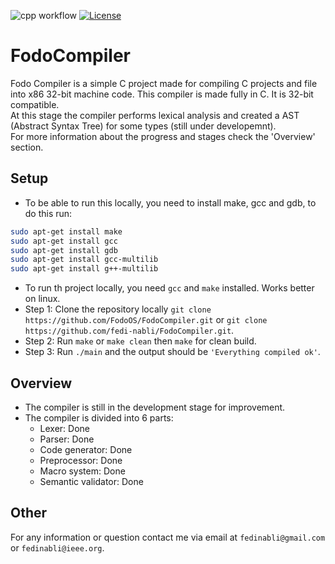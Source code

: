 ![cpp workflow](https://github.com/fedi-nabli/FodoCompiler/actions/workflows/c-cpp-build.yml/badge.svg)
[![License](https://img.shields.io/badge/License-BSD_3--Clause-blue.svg)](https://opensource.org/licenses/BSD-3-Clause)

# FodoCompiler

Fodo Compiler is a simple C project made for compiling C projects and file into x86 32-bit machine code.
This compiler is made fully in C. It is 32-bit compatible.
<br />
At this stage the compiler performs lexical analysis and created a AST (Abstract Syntax Tree) for some types (still under developemnt).
<br />
For more information about the progress and stages check the 'Overview' section.

## Setup
- To be able to run this locally, you need to install make, gcc and gdb, to do this run:
``` bash
sudo apt-get install make
sudo apt-get install gcc
sudo apt-get install gdb
sudo apt-get install gcc-multilib
sudo apt-get install g++-multilib
```

- To run th project locally, you need `gcc` and `make` installed. Works better on linux.
- Step 1: Clone the repository locally `git clone https://github.com/FodoOS/FodoCompiler.git` or `git clone https://github.com/fedi-nabli/FodoCompiler.git`.
- Step 2: Run `make` or `make clean` then `make` for clean build.
- Step 3: Run `./main` and the output should be `'Everything compiled ok'`.

## Overview
- The compiler is still in the development stage for improvement.
- The compiler is divided into 6 parts:
  - Lexer: Done
  - Parser: Done
  - Code generator: Done
  - Preprocessor: Done
  - Macro system: Done
  - Semantic validator: Done

## Other
For any information or question contact me via email at `fedinabli@gmail.com` or `fedinabli@ieee.org`.
